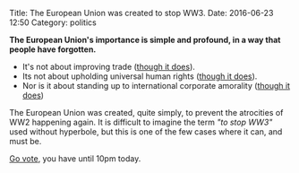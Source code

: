 Title: The European Union was created to stop WW3.
Date: 2016-06-23 12:50
Category: politics

**The European Union's importance is simple and profound, in a way that people have forgotten.**


 - It's not about improving trade ([though it does](http://www.ft.com/cms/s/2/3748166e-3151-11e6-ad39-3fee5ffe5b5b.html)).
 - Its not about upholding universal human rights ([though it does](https://en.wikipedia.org/wiki/European_Court_of_Human_Rights)).
 - Nor is it about standing up to international corporate amorality ([though it does](http://www.nytimes.com/2015/04/16/business/international/european-union-google-antitrust-case.html?_r=0))

The European Union was created, quite simply, to prevent the atrocities of WW2 happening again.
It is difficult to imagine the term _"to stop WW3"_ used without hyperbole, but this is one of the few cases where it can, and must be.


[Go vote](http://www.bbc.co.uk/news/uk-politics-eu-referendum-36584905), you have until 10pm today.
